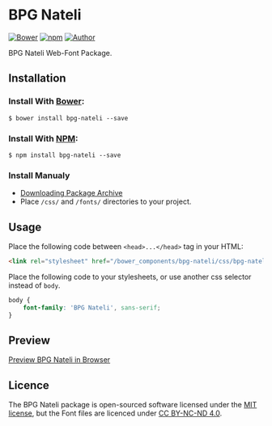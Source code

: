 # BPG Nateli

[![Bower](https://img.shields.io/bower/v/bpg-nateli.svg)](http://bower.io/search/?q=bpg-nateli)
[![npm](https://img.shields.io/npm/v/bpg-nateli.svg)](https://www.npmjs.com/package/bpg-nateli)
[![Author](https://img.shields.io/badge/Font_Author-Besarion_Gugushvili-blue.svg)](https://github.com/web-fonts/bpg-nateli)

BPG Nateli Web-Font Package.

## Installation

### Install With [Bower](http://bower.io):

```
$ bower install bpg-nateli --save
```

### Install With [NPM](https://www.npmjs.com):

```
$ npm install bpg-nateli --save
```

### Install Manualy

* [Downloading Package Archive](https://github.com/web-fonts/bpg-nateli/archive/master.zip)
* Place `/css/` and `/fonts/` directories to your project.

## Usage

Place the following code between `<head>...</head>` tag in your HTML:

```html
<link rel="stylesheet" href="/bower_components/bpg-nateli/css/bpg-nateli.css">
```

Place the following code to your stylesheets, or use another css selector instead of `body`.

```css
body {
    font-family: 'BPG Nateli', sans-serif;
}
```

## Preview

[Preview BPG Nateli in Browser](http://web-fonts.ge/bpg-nateli)

## Licence

The BPG Nateli package is open-sourced software licensed under the [MIT license](http://opensource.org/licenses/MIT), but the Font files are licenced under [CC BY-NC-ND 4.0](http://creativecommons.org/licenses/by-nc-nd/4.0/).